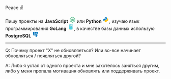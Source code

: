Peace ✌️

Пишу проекты на **JavaScript** <img src="https://raw.githubusercontent.com/Redume/Redume/master/icons/nodejs.svg" alt="JavaScript" height=20> или **Python** <img src="https://raw.githubusercontent.com/Redume/Redume/master/icons/python.svg" alt="Python" height=20>, изучаю язык программирования **GoLang** <img src="https://raw.githubusercontent.com/Redume/Redume/master/icons/golang.svg" alt="GoLang" height=20>, в качестве базы данных использую **PostgreSQL** <img src="https://raw.githubusercontent.com/Redume/Redume/master/icons/postgresql.svg" alt="PostgreSQL" height=20>

---

Q: Почему проект "X" не обновляеться? Или во-все начинает обновляться / появляться другой? 

A: Либо я устал от одного проекта и мне захотелось заняться другим, либо у меня пропала мотивация обновлять или поддерживать проект.
